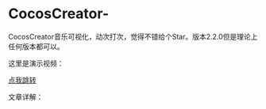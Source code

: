 # CocosCreator-
CocosCreator音乐可视化，动次打次，觉得不错给个Star。版本2.2.0但是理论上任何版本都可以。

这里是演示视频：

[点我跳转](https://www.bilibili.com/video/av76701970)

文章详解：

